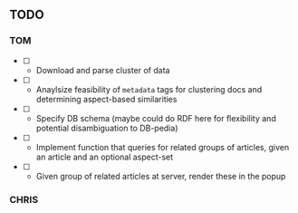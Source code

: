## TODO

### TOM
* [ ] - Download and parse cluster of data
* [ ] - Anaylsize feasibility of `metadata` tags for clustering docs and determining aspect-based similarities
* [ ] - Specify DB schema (maybe could do RDF here for flexibility and potential disambiguation to DB-pedia)
* [ ] - Implement function that queries for related groups of articles, given an article and an optional aspect-set
* [ ] - Given group of related articles at server, render these in the popup

### CHRIS

